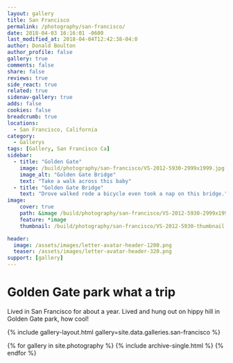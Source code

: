 ```yaml
---
layout: gallery
title: San Francisco
permalink: /photography/san-francisco/
date: 2018-04-03 16:16:01 -0600
last_modified_at: 2018-04-04T12:42:38-04:0
author: Donald Boulton
author_profile: false
gallery: true
comments: false
share: false
reviews: true
side_react: true
related: true
sidenav-gallery: true
adds: false
cookies: false
breadcrumb: true
locations:
  - San Francisco, California
category:
  - Gallerys
tags: [Gallery, San Francisco Ca] 
sidebar:
  - title: "Golden Gate"
    image: /build/photography/san-francisco/VS-2012-5930-2999x1999.jpg
    image_alt: "Golden Gate Bridge"
    text: "Take a walk across this baby"
  - title: "Golden Gate Bridge"
    text: "Drove walked rode a bicycle even took a nap on this bridge."
image:
    cover: true
    path: &image /build/photography/san-francisco/VS-2012-5930-2999x1999.jpg
    feature: *image
    thumbnail: /build/photography/san-francisco/VS-2012-5930-thumbnail.jpg

header:
  image: /assets/images/letter-avatar-header-1200.png
  teaser: /assets/images/letter-avatar-header-320.png
support: [gallery]
---
```

# Golden Gate park what a trip

Lived in San Francisco for about a year. Lived and hung out on hippy hill in Golden Gate park, how cool!

{% include gallery-layout.html gallery=site.data.galleries.san-francisco %}

{% for gallery in site.photography %}
  {% include archive-single.html %}
{% endfor %}
